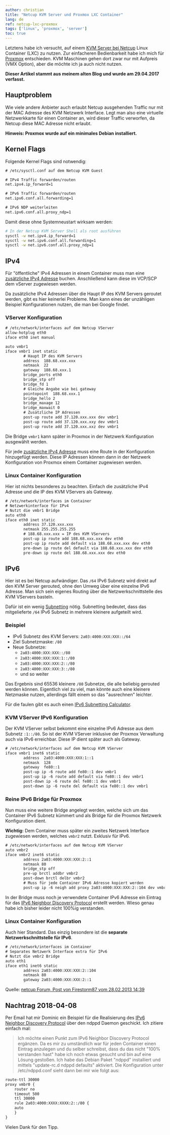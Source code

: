 ```yaml
---
author: christian
title: "Netcup KVM Server und Proxmox LXC Container"
lang: de
ref: netcup-lxc-proxmox
tags: ['linux', 'proxmox', 'server']
toc: true
---
```


Letztens habe ich versucht, auf einem [KVM Server bei Netcup][netcup] Linux Container (LXC) zu nutzen.
Zur einfacheren Bedienbarkeit habe ich mich für [Proxmox][Proxmox] entschieden.
KVM Maschinen gehen dort zwar nur mit Aufpreis (VMX Option), aber die möchte ich
ja auch nicht nutzen.

[Proxmox]: https://www.proxmox.com/en/
[netcup]: https://www.netcup.de/vserver/
[addipv4]: https://www.netcup.de/bestellen/produkt.php?produkt=1072

**Dieser Artikel stammt aus meinem alten Blog und wurde am 29.04.2017 verfasst.**

## Hauptproblem

Wie viele andere Anbieter auch erlaubt Netcup ausgehenden Traffic nur mit der MAC Adresse des
KVM Netzwerk Interface. Legt man also eine virtuelle Netzwerkkarte für einen Container an,
wird dieser Traffic verworfen, da Netcup diese MAC Adresse nicht erlaubt.

**Hinweis: Proxmox wurde auf ein minimales Debian installiert.**

## Kernel Flags

Folgende Kernel Flags sind notwendig:

```txt
# /etc/sysctl.conf auf dem Netcup KVM Guest

# IPv4 Traffic forwarden/routen
net.ipv4.ip_forward=1

# IPv6 Traffic forwarden/routen
net.ipv6.conf.all.forwarding=1

# IPv6 NDP weiterleiten
net.ipv6.conf.all.proxy_ndp=1
```

Damit diese ohne Systemneustart wirksam werden:

```sh
# In der Netcup KVM Server Shell als root ausführen
sysctl -w net.ipv4.ip_forward=1
sysctl -w net.ipv6.conf.all.forwarding=1
sysctl -w net.ipv6.conf.all.proxy_ndp=1
```

## IPv4

Für "öffentliche" IPv4 Adressen in einem Container muss man eine
[zusätzliche IPv4 Adresse][addipv4] buchen. Anschließend
kann diese im VCP/SCP dem vServer zugewiesen werden.

Da zusätzliche IPv4 Adressen über die Haupt IP des KVM Servers geroutet
werden, gibt es hier keinerlei Probleme. Man kann eines der unzähligen
Beispiel Konfigurationen nutzen, die man bei Google findet.

### VServer Konfiguration

```txt
# /etc/network/interfaces auf dem Netcup VServer
allow-hotplug eth0
iface eth0 inet manual

auto vmbr1
iface vmbr1 inet static
        # Haupt IP des KVM Servers
        address  188.68.xxx.xxx
        netmask  22
        gateway  188.68.xxx.1
        bridge_ports eth0
        bridge_stp off
        bridge_fd 1
        # Gleiche Angabe wie bei gateway
        pointopoint  188.68.xxx.1
        bridge_hello 2
        bridge_maxage 12
        bridge_maxwait 0
        # Zusätzliche IP Adressen
        post-up route add 37.120.xxx.xxx dev vmbr1
        post-up route add 37.120.xxx.xxy dev vmbr1
        post-up route add 37.120.xxx.xxz dev vmbr1
```

Die Bridge `vmbr1` kann später in Proxmox in der Netzwerk
Konfiguration ausgewählt werden.

Für jede [zusätzliche IPv4 Adresse][addipv4] muss eine Route in der
Konfiguration hinzugefügt werden. Diese IP Adressen können dann in der
Netzwerk Konfiguration von Proxmox einem Container zugewiesen werden.

### Linux Container Konfiguration

Hier ist nichts besonderes zu beachten.
Einfach die zusätzliche IPv4 Adresse und die
IP des KVM VServers als Gateway.

```txt
# /etc/network/interfaces im Container
# Netzwerkinterface für IPv4
# Nutzt die vmbr1 Bridge
auto eth0
iface eth0 inet static
        address 37.120.xxx.xxx
        netmask 255.255.255.255
        # 188.68.xxx.xxx = IP des KVM VServers
        post-up ip route add 188.68.xxx.xxx dev eth0
        post-up ip route add default via 188.68.xxx.xxx dev eth0
        pre-down ip route del default via 188.68.xxx.xxx dev eth0
        pre-down ip route del 188.68.xxx.xxx dev eth0
```

## IPv6

Hier ist es bei Netcup aufwändiger. Das `/64` IPv6 Subnetz wird direkt auf den KVM Server
gerouted, ohne den Umweg über eine einzelne IPv6 Adresse. Man sich sein eigenes
Routing über die Netzwerkschnittstelle des KVM VServers basteln.

Dafür ist ein wenig [Subnetting][subnetting] nötig. Subnetting bedeutet,
dass das mitgelieferte `/64` IPv6 Subnetz in mehrere kleinere aufgeteilt wird.

[subnetting]: https://de.wikipedia.org/wiki/Subnetz

### Beispiel

- IPv6 Subnetz des KVM Servers: `2a03:4000:XXX:XXX::/64`
- Ziel Subnetzmaske: `/80`
- Neue Subnetze:
    - `2a03:4000:XXX:XXX::/80`
    - `2a03:4000:XXX:XXX:1::/80`
    - `2a03:4000:XXX:XXX:2::/80`
    - `2a03:4000:XXX:XXX:3::/80`
    - und so weiter

Das Ergebnis sind 65536 kleinere `/80` Subnetze, die alle beliebig gerouted
werden können. Eigentlich viel zu viel, man könnte auch eine kleinere Netzmaske
nutzen, allerdings fällt einem so das "ausrechnen" leichter.

Für die faulen gibt es auch einen [IPv6 Subnetting Calculator][v6calc].

[v6calc]: http://subnettingpractice.com/ipv6_subnetting.html

### KVM VServer IPv6 Konfiguration

Der KVM VServer selbst bekommt eine einzelne IPv6 Adresse aus dem
Subnetz `:1::/80`. So ist der KVM VServer inklusive
der Proxmox Verwaltung auch via IPv6 erreichbar. Diese IP dient
später auch als Gateway.

```txt
# /etc/network/interfaces auf dem Netcup KVM VServer
iface vmbr1 inet6 static
        address  2a03:4000:XXX:XXX:1::1
        netmask  128
        gateway  fe80::1
        post-up ip -6 route add fe80::1 dev vmbr1
        post-up ip -6 route add default via fe80::1 dev vmbr1
        post-down ip -6 route del fe80::1 dev vmbr1
        post-down ip -6 route del default via fe80::1 dev vmbr1
```

### Reine IPv6 Bridge für Proxmox

Nun muss eine weitere Bridge angelegt werden, welche sich um das
Container IPv6 Subnetz kümmert und als Bridge für die Proxmox
Netzwerk Konfiguration dient.

**Wichtig:** Dem Container muss später ein zweites Netzwerk
Interface zugewiesen werden, welches `vmbr2` nutzt. Exklusiv für IPv6.

```txt
# /etc/network/interfaces auf dem Netcup KVM VServer
auto vmbr2
iface vmbr2 inet6 static
        address 2a03:4000:XXX:XXX:2::1
        netmask 80
        bridge_stp off
        pre-up brctl addbr vmbr2
        post-down brctl delbr vmbr2
        # Muss für jede Container IPv6 Adresse kopiert werden
        post-up ip -6 neigh add proxy 2a03:4000:XXX:XXX:2::104 dev vmbr1
```

In der Bridge muss noch je verwendete Container IPv6 Adresse ein Eintrag für
das [IPv6 Neighbor Discovery Protocol][neigh] erstellt werden. Wieso genau
habe ich bisher leider nicht 100%ig verstanden.

[neigh]: https://en.wikipedia.org/wiki/Neighbor_Discovery_Protocol

### Linux Container Konfiguration

Auch hier Standard. Das einzig besondere ist die
**separate Netzwerkschnittstelle für IPv6**.

```txt
# /etc/network/interfaces im Container
# Separates Netzwerk Interface extra für IPv6
# Nutzt die vmbr2 Bridge
auto eth1
iface eth1 inet6 static
        address 2a03:4000:XXX:XXX:2::104
        netmask 80
        gateway 2a03:4000:XXX:XXX:2::1
```

Quelle: [netcup Forum, Post von Firestorm87 vom 28.02.2013 14:39](https://forum.netcup.de/administration-eines-server-vserver/vserver-server-kvm-server/4975-nested-virtualization-unter-kvm/#post52910)

## Nachtrag 2018-04-08

Per Email hat mir Dominic ein Beispiel für die Realisierung des
[IPv6 Neighbor Discovery Protocol][neigh] über den ndppd Daemon
geschickt. Ich zitiere einfach mal:

> Ich möchte einen Punkt zum IPv6 Neighbor Discovery Protocol ergänzen.
> Da es mir zu umständlich war für jeden Container einen Eintrag anzulegen und du selber schreibst,
> dass du das nicht "100% verstanden hast" habe ich noch etwas gesucht und bin auf eine Lösung gestoßen.
> Ich habe das Debian Paket "ndppd" installiert und mittels "update-rc.d ndppd defaults" aktiviert.
> Die Konfiguration unter /etc/ndppd.conf sieht dann bei mir wie folgt aus:

```txt
route-ttl 30000
proxy vmbr0 {
    router no
    timeout 500
    ttl 30000
    rule 2a03:4000:XXXX:XXXX:2::/80 {
    auto
    }
}
```

Vielen Dank für den Tipp.
